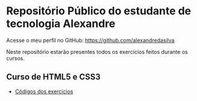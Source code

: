 # Repositório Público do estudante de tecnologia Alexandre

<p>Acesse o meu perfil no GitHub: <a href="https://github.com/alexandredasilva">https://github.com/alexandredasilva</a></p>

<p>Neste repositório estarão presentes todos os exercícios feitos durante os cursos.</p>

<h2>Curso de HTML5 e CSS3</h2>

<ul>
    <li><a href="https://github.com/alexandredasilva/html-css/tree/main/exercicios">Códigos dos exercícios</a></li>
</ul>